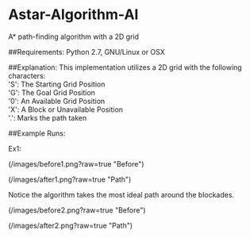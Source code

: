 # Astar-Algorithm-AI
A* path-finding algorithm with a 2D grid

##Requirements:
Python 2.7, GNU/Linux or OSX

##Explanation:
This implementation utilizes a 2D grid with the following characters:<br>
'S': The Starting Grid Position <br>
'G': The Goal Grid Position <br>
'0': An Available Grid Position <br>
'X': A Block or Unavailable Position <br>
'.': Marks the path taken <br>

##Example Runs:

Ex1: <br>

(/images/before1.png?raw=true "Before") <br>

(/images/after1.png?raw=true "Path") <br>

Notice the algorithm takes the most ideal path around the blockades. <br>

(/images/before2.png?raw=true "Before") <br>

(/images/after2.png?raw=true "Path") <br>
